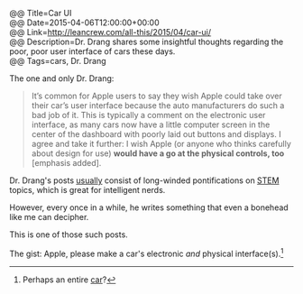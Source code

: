 @@ Title=Car UI  
@@ Date=2015-04-06T12:00:00+00:00  
@@ Link=http://leancrew.com/all-this/2015/04/car-ui/  
@@ Description=Dr. Drang shares some insightful thoughts regarding the poor, poor user interface of cars these days.  
@@ Tags=cars, Dr. Drang   

The one and only Dr. Drang:
> It’s common for Apple users to say they wish Apple could take over their car’s user interface because the auto manufacturers do such a bad job of it. This is typically a comment on the electronic user interface, as many cars now have a little computer screen in the center of the dashboard with poorly laid out buttons and displays. I agree and take it further: I wish Apple (or anyone who thinks carefully about design for use) **would have a go at the physical controls, too** [emphasis added].

Dr. Drang's posts [usually][leancrew] consist of long-winded pontifications on [STEM][wikipedia] topics, which is great for intelligent nerds.

However, every once in a while, he writes something that even a bonehead like me can decipher. 

This is one of those such posts.

The gist: Apple, please make a car's electronic *and* physical interface(s).[^ca]

[^ca]: Perhaps an entire [car][mondaynote]? 

[leancrew]: http://leancrew.com/all-this/2015/03/slippin-and-a-slidin/
[mondaynote]: http://www.mondaynote.com/2015/02/15/the-fantastic-apple-car/
[wikipedia]: https://en.wikipedia.org/wiki/STEM_fields